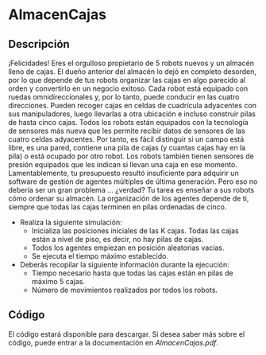 # AlmacenCajas

## Descripción
¡Felicidades! Eres el orgulloso propietario de 5 robots nuevos y un almacén lleno de cajas. El dueño anterior del almacén lo dejó en completo desorden, por lo que depende de tus robots organizar las cajas en algo parecido al orden y convertirlo en un negocio exitoso.
Cada robot está equipado con ruedas omnidireccionales y, por lo tanto, puede conducir en las cuatro direcciones. Pueden recoger cajas en celdas de cuadrícula adyacentes con sus
manipuladores, luego llevarlas a otra ubicación e incluso construir pilas de hasta cinco cajas. Todos los robots están equipados con la tecnología de sensores más nueva que les permite recibir datos de sensores de las cuatro celdas adyacentes. Por tanto, es fácil distinguir si un campo está libre, es una pared, contiene una pila de cajas (y cuantas cajas hay en la pila) o está ocupado por otro robot. Los robots también tienen sensores de presión equipados que les indican si llevan una caja en ese momento.
Lamentablemente, tu presupuesto resultó insuficiente para adquirir un software de gestión de agentes múltiples de última generación. Pero eso no debería ser un gran problema ... ¿verdad? Tu tarea es enseñar a sus robots cómo ordenar su almacén. La organización de los agentes depende de ti, siempre que todas las cajas terminen en pilas ordenadas de cinco.
- Realiza la siguiente simulación:
  - Inicializa las posiciones iniciales de las K cajas. Todas las cajas están a nivel de piso, es decir, no hay pilas de cajas.
  - Todos los agentes empiezan en posición aleatorias vacías.
  - Se ejecuta el tiempo máximo establecido.
- Deberás recopilar la siguiente información durante la ejecución:
  - Tiempo necesario hasta que todas las cajas están en pilas de máximo 5 cajas.
  - Número de movimientos realizados por todos los robots.


## Código
El código estará disponible para descargar. Si desea saber más sobre el código, puede entrar a la documentación en _AlmacenCajas.pdf_. 
